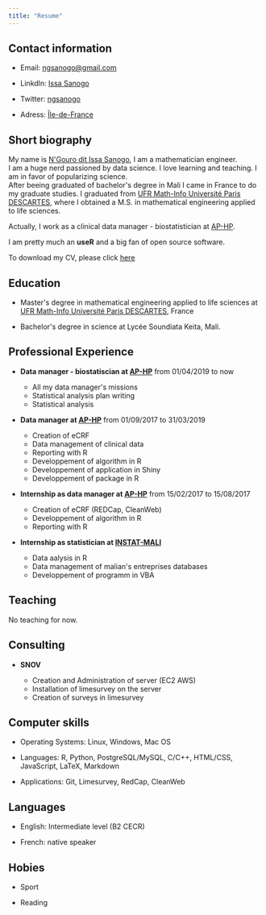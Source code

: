 ```yaml
---
title: "Resume"
---
```


## Contact information

+ Email: [ngsanogo@gmail.com](ngsanogo@gmail.com)

+ LinkdIn: [Issa Sanogo](https://www.linkedin.com/in/ngsanogo/)

+ Twitter: [ngsanogo](https://twitter.com/ngsanogo)

+ Adress: [Île-de-France](https://www.google.com/maps/place/%C3%8Ele-de-France/@48.6753526,1.3814266,8z/data=!3m1!4b1!4m5!3m4!1s0x47e5e1c403a68c17:0x10b82c3688b2570!8m2!3d48.8499198!4d2.6370411)

## Short biography

My name is [N'Gouro dit Issa Sanogo](https://www.ngsanogo.rbind.io/), I am a mathematician engineer.  
I am a huge nerd passioned by data science. I love learning and teaching. I am in favor of popularizing science.  
After beeing graduated of bachelor's degree in Mali I came in France to do my graduate studies. I graduated from [UFR Math-Info Université Paris DESCARTES](http://www.mi.parisdescartes.fr/), where I obtained a M.S. in mathematical engineering applied to life sciences.

Actually, I work as a clinical data manager - biostatistician at [AP-HP](https://aphp.fr).

I am pretty much an **useR** and a big fan of open source software.

To download my CV, please click [here](https://github.com/ngsanogo/CV/blob/master/CV_ISO.pdf)

## Education

+ Master's degree in mathematical engineering applied to life sciences at [UFR Math-Info Université Paris DESCARTES](http://www.mi.parisdescartes.fr/), France

+ Bachelor's degree in science at Lycée Soundiata Keita, Mali.

## Professional Experience

+ **Data manager - biostatiscian at [AP-HP](https://aphp.fr)** from 01/04/2019 to now

    - All my data manager's missions
    - Statistical analysis plan writing
    - Statistical analysis

+ **Data manager at [AP-HP](https://aphp.fr)** from 01/09/2017 to 31/03/2019  

    - Creation of eCRF
    - Data management of clinical data
    - Reporting with R
    - Developpement of algorithm in R
    - Developpement of application in Shiny
    - Developpement of package in R

+ **Internship as data manager at [AP-HP](https://aphp.fr)** from 15/02/2017 to 15/08/2017  

    - Creation of eCRF (REDCap, CleanWeb)
    - Developpement of algorithm in R
    - Reporting with R

+ **Internship as statistician at [INSTAT-MALI](http://www.instat-mali.org/)**

    - Data aalysis in R
    - Data management of malian's entreprises databases
    - Developpement of programm in VBA

## Teaching

No teaching for now.

## Consulting

+ **SNOV**

    - Creation and Administration of server (EC2 AWS)
    - Installation of limesurvey on the server
    - Creation of surveys in limesurvey

## Computer skills

+ Operating Systems: Linux, Windows, Mac OS

+ Languages: R, Python, PostgreSQL/MySQL, C/C++, HTML/CSS, JavaScript, LaTeX, Markdown

+ Applications: Git, Limesurvey, RedCap, CleanWeb

## Languages

+ English: Intermediate level (B2 CECR)

+ French: native speaker

## Hobies

+ Sport

+ Reading
